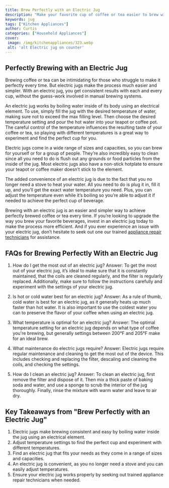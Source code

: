 ```yaml
---
title: Brew Perfectly with an Electric Jug
description: "Make your favorite cup of coffee or tea easier to brew with an electric jug Get tips on selecting the right jug controlling the heat and the right amount of water for the perfect drink every time"
keywords: jug
tags: ["Kitchen Appliances"]
author: Curtis
categories: ["Household Appliances"]
cover: 
 image: /img/kitchenappliances/323.webp
 alt: 'alt Electric jug on counter'
---
```

## Perfectly Brewing with an Electric Jug

Brewing coffee or tea can be intimidating for those who struggle to make it perfectly every time. But electric jugs make the process much easier and simpler. With an electric jug, you get consistent results with each and every cup, without the guess-work involved in manual brewing systems.

An electric jug works by boiling water inside of its body using an electrical element. To use, simply fill the jug with the desired temperature of water, making sure not to exceed the max filling level. Then choose the desired temperature setting and pour the hot water into your teapot or coffee pot. The careful control of the temperature influences the resulting taste of your coffee or tea, so playing with different temperatures is a great way to experiment and find the perfect cup for you.

Electric jugs come in a wide range of sizes and capacities, so you can brew for yourself or for a group of people. They’re also incredibly easy to clean since all you need to do is flush out any grounds or food particles from the inside of the jug. Most electric jugs also have a non-stick hotplate to ensure your teapot or coffee maker doesn’t stick to the element.

The added convenience of an electric jug is due to the fact that you no longer need a stove to heat your water. All you need to do is plug it in, fill it up, and you’ll get the exact water temperature you need. Plus, you can adjust the temperature even while it’s boiling so you’re able to adjust it if needed to achieve the perfect cup of beverage.

Brewing with an electric jug is an easier and simpler way to achieve perfectly brewed coffee or tea every time. If you’re looking to upgrade the way you brew your favorite beverages, invest in an electric jug today to make the process more efficient. And if you ever experience an issue with your electric jug, don’t hesitate to seek out one our trained [appliance repair technicians](./pages/appliance-repair-technicians) for assistance.

## FAQs for Brewing Perfectly With an Electric Jug
1. How do I get the most out of an electric jug?
Answer: To get the most out of your electric jug, it’s ideal to make sure that it is constantly maintained, that the coils are cleaned regularly, and the filter is regularly replaced. Additionally, make sure to follow the instructions carefully and experiment with the settings of your electric jug. 

2. Is hot or cold water best for an electric jug?
Answer: As a rule of thumb, cold water is best for an electric jug, as it generally heats up much faster than hot water. It is also important to use the coldest water you can to preserve the flavor of your coffee when using an electric jug. 

3. What temperature is optimal for an electric jug?
Answer: The optimal temperature setting for an electric jug depends on what type of coffee you're brewing, but generally settings between 200°F and 205°F make for an ideal brew. 
 
4. What maintenance do electric jugs require? 
Answer: Electric jugs require regular maintenance and cleaning to get the most out of the device. This includes checking and replacing the filter, descaling and cleaning the coils, and checking the settings.

5. How do I clean an electric jug?
Answer: To clean an electric jug, first remove the filter and dispose of it. Then mix a thick paste of baking soda and water, and use a sponge to scrub the interior of the jug thoroughly. Finally, rinse the mixture with warm water and leave to air dry.

## Key Takeaways from "Brew Perfectly with an Electric Jug"
1. Electric jugs make brewing consistent and easy by boiling water inside the jug using an electrical element. 
2. Adjust temperature settings to find the perfect cup and experiment with different temperatures. 
3. Find an electric jug that fits your needs as they come in a range of sizes and capacities. 
4. An electric jug is convenient, as you no longer need a stove and you can easily adjust temperatures. 
5. Ensure your electric jug works properly by seeking out trained appliance repair technicians when needed.
